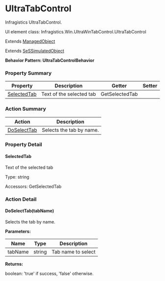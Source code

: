 # UltraTabControl

Infragistics UltraTabControl.
 
UI element class: Infragistics.Win.UltraWinTabControl.UltraTabControl

Extends [ManagedObject](ManagedObject.md)

Extends [SeSSimulatedObject](SeSSimulatedObject.md)





**Behavior Pattern: UltraTabControlBehavior**


<!-- ============================== property summary ========================== -->

	

### Property Summary

| **Property** | **Description** | **Getter** | **Setter** |
| ------------ | --------------- | ---------- | ---------- |
| [SelectedTab](#SelectedTab) | Text of the selected tab | GetSelectedTab |  |



	
<!-- ============================== action summary ========================== -->



### Action Summary

|  **Action** | **Description** | 
| ----------- | --------------- |
|	[DoSelectTab](#DoSelectTab) | Selects the tab by name. |




<!-- ============================== property detail ========================== -->
	
### Property Detail
		
<a name="SelectedTab"></a>
#### SelectedTab


Text of the selected tab

			
	
			
Type: string
			
			
Accessors: GetSelectedTab
			
		
	
	
<!-- ============================== action detail ========================== -->
	
### Action Detail
		
<a name="DoSelectTab"></a>    
#### DoSelectTab(tabName)

Selects the tab by name.


**Parameters:**

|	**Name** | **Type** | **Description** |
| ---------- | -------- | --------------- |
| tabName | string |	Tab name to select |




**Returns:**

boolean: 'true' if success, 'false' otherwise.



<a name="see.also.ultratabcontrol.doselecttab"></a>

	

